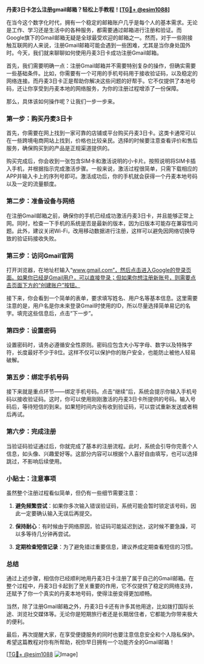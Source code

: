 **丹麦3日卡怎么注册gmail邮箱？轻松上手教程！[[TG💪+ @esim1088](https://t.me/s/esim1088)]**

在当今这个数字化时代，拥有一个稳定的邮箱账户几乎是每个人的基本需求。无论是工作、学习还是生活中的各种服务，都需要通过邮箱进行注册和验证。而Google旗下的Gmail邮箱无疑是全球最受欢迎的邮箱之一。然而，对于一些刚接触互联网的人来说，注册Gmail邮箱可能会遇到一些困难，尤其是当你身处国外时。今天，我们就来聊聊如何使用丹麦3日卡成功注册Gmail邮箱。

首先，我们需要明确一点：注册Gmail邮箱并不需要特别复杂的操作，但确实需要一些基础条件。比如，你需要有一个可用的手机号码用于接收验证码，以及稳定的网络连接。而丹麦3日卡正是帮助你解决这些问题的好帮手。它不仅提供了本地号码，还让你享受到丹麦本地的网络服务，为你的注册过程增添了一份保障。

那么，具体该如何操作呢？让我们一步一步来。

### 第一步：购买丹麦3日卡

首先，你需要在网上找到一家可靠的店铺或平台购买丹麦3日卡。这类卡通常可以在一些跨境电商网站上找到，价格也比较亲民。选择的时候要注意查看评价和售后服务，确保购买到的产品是正规渠道提供的。

购买完成后，你会收到一张包含SIM卡和激活说明的小卡片。按照说明将SIM卡插入手机，并根据指示完成激活步骤。一般来说，激活过程很简单，只需下载相应的APP并输入卡上的序列号即可。激活成功后，你的手机就会获得一个丹麦本地号码以及一定的流量额度。

### 第二步：准备设备与网络

在注册Gmail邮箱之前，确保你的手机已经成功激活丹麦3日卡，并且能够正常上网。同时，检查一下手机的系统是否是最新的版本，因为旧版本可能存在兼容性问题。此外，建议关闭Wi-Fi，改用移动数据进行注册，这样可以避免因网络切换导致的验证码接收失败。

### 第三步：访问Gmail官网

打开浏览器，在地址栏输入“www.gmail.com”，然后点击进入Google的登录页面。如果你已经是Gmail用户，可以直接登录；但如果你想注册新账号，则需要点击页面下方的“创建账户”按钮。

接下来，你会看到一个简单的表单，要求填写姓名、用户名等基本信息。这里需要注意的是，用户名是你未来登录Gmail时使用的ID，所以尽量选择简单易记的名字。填完这些信息后，点击“下一步”。

### 第四步：设置密码

设置密码时，请务必遵循安全性原则。密码应包含大小写字母、数字以及特殊字符，长度最好不少于8位。这样不仅可以保护你的账户安全，也能防止被他人轻易破解。

### 第五步：绑定手机号码

接下来就是重点环节——绑定手机号码。点击“继续”后，系统会提示你输入手机号码以接收验证码。这时，你可以使用刚刚激活的丹麦3日卡所提供的号码。输入号码后，等待短信的到来。如果短时间内没有收到验证码，可以尝试重新发送或者稍后再试。

### 第六步：完成注册

当验证码验证通过后，你就完成了基本的注册流程。此时，系统会引导你完善个人信息，如头像、兴趣爱好等。这部分内容可以根据个人喜好自由填写，也可以选择跳过，不影响后续使用。

### 小贴士：注意事项

虽然整个注册过程看似简单，但仍有一些细节需要注意：

1. **避免频繁尝试**：如果你多次输入错误验证码，系统可能会暂时锁定该号码，因此一定要确认输入无误后再提交。
   
2. **保持耐心**：有时候由于网络原因，验证码可能延迟到达，这时候不要急躁，可以多等待几分钟再尝试。

3. **定期检查短信记录**：为了避免错过重要信息，建议养成定期查看短信的习惯。

### 总结

通过上述步骤，相信你已经顺利地用丹麦3日卡注册了属于自己的Gmail邮箱。在整个过程中，丹麦3日卡起到了至关重要的作用，它不仅提供了稳定的网络支持，还赋予了你一个真实的丹麦本地号码，使得注册变得更加顺畅。

当然，除了注册Gmail邮箱之外，丹麦3日卡还有许多其他用途，比如拨打国际长途、浏览社交媒体等。无论你是短期旅行者还是长期居住者，它都能为你带来极大的便利。

最后，再次提醒大家，在享受便捷服务的同时也要注意信息安全和个人隐私保护。希望这篇教程对你有所帮助，祝你早日拥有一个功能齐全的Gmail邮箱！

[[TG💪+ @esim1088](https://t.me/s/esim1088) ![Image](https://i.postimg.cc/4NQfJmqS/Snipaste-2025-05-13-00-14-12.png)]